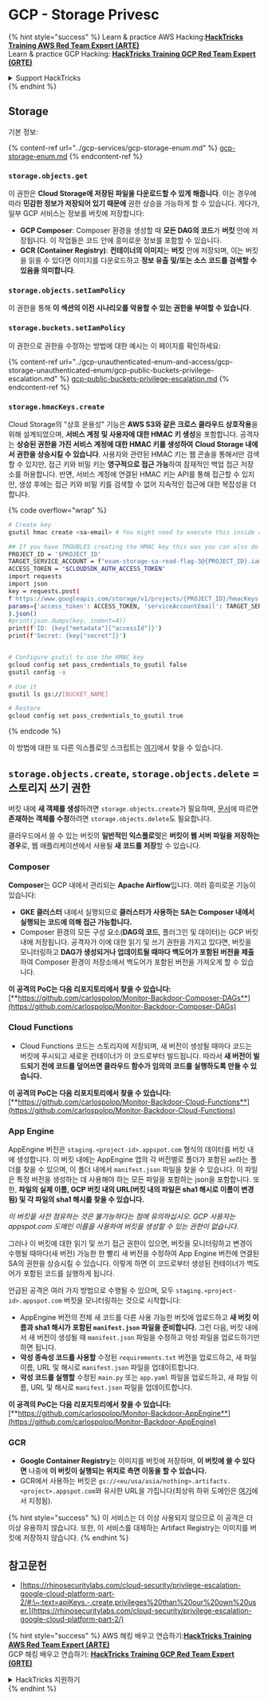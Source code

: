 # GCP - Storage Privesc

{% hint style="success" %}
Learn & practice AWS Hacking:<img src="../../../.gitbook/assets/image (1).png" alt="" data-size="line">[**HackTricks Training AWS Red Team Expert (ARTE)**](https://training.hacktricks.xyz/courses/arte)<img src="../../../.gitbook/assets/image (1).png" alt="" data-size="line">\
Learn & practice GCP Hacking: <img src="../../../.gitbook/assets/image (2).png" alt="" data-size="line">[**HackTricks Training GCP Red Team Expert (GRTE)**<img src="../../../.gitbook/assets/image (2).png" alt="" data-size="line">](https://training.hacktricks.xyz/courses/grte)

<details>

<summary>Support HackTricks</summary>

* Check the [**subscription plans**](https://github.com/sponsors/carlospolop)!
* **Join the** 💬 [**Discord group**](https://discord.gg/hRep4RUj7f) or the [**telegram group**](https://t.me/peass) or **follow** us on **Twitter** 🐦 [**@hacktricks\_live**](https://twitter.com/hacktricks\_live)**.**
* **Share hacking tricks by submitting PRs to the** [**HackTricks**](https://github.com/carlospolop/hacktricks) and [**HackTricks Cloud**](https://github.com/carlospolop/hacktricks-cloud) github repos.

</details>
{% endhint %}

## Storage

기본 정보:

{% content-ref url="../gcp-services/gcp-storage-enum.md" %}
[gcp-storage-enum.md](../gcp-services/gcp-storage-enum.md)
{% endcontent-ref %}

### `storage.objects.get`

이 권한은 **Cloud Storage에 저장된 파일을 다운로드할 수 있게 해줍니다**. 이는 경우에 따라 **민감한 정보가 저장되어 있기 때문에** 권한 상승을 가능하게 할 수 있습니다. 게다가, 일부 GCP 서비스는 정보를 버킷에 저장합니다:

* **GCP Composer**: Composer 환경을 생성할 때 **모든 DAG의 코드**가 **버킷** 안에 저장됩니다. 이 작업들은 코드 안에 흥미로운 정보를 포함할 수 있습니다.
* **GCR (Container Registry)**: **컨테이너의 이미지**는 **버킷** 안에 저장되며, 이는 버킷을 읽을 수 있다면 이미지를 다운로드하고 **정보 유출 및/또는 소스 코드를 검색할 수 있음을 의미합니다**.

### `storage.objects.setIamPolicy`

이 권한을 통해 **이 섹션의 이전 시나리오를 악용할 수 있는 권한을 부여할 수 있습니다**.

### **`storage.buckets.setIamPolicy`**

이 권한으로 권한을 수정하는 방법에 대한 예시는 이 페이지를 확인하세요:

{% content-ref url="../gcp-unauthenticated-enum-and-access/gcp-storage-unauthenticated-enum/gcp-public-buckets-privilege-escalation.md" %}
[gcp-public-buckets-privilege-escalation.md](../gcp-unauthenticated-enum-and-access/gcp-storage-unauthenticated-enum/gcp-public-buckets-privilege-escalation.md)
{% endcontent-ref %}

### `storage.hmacKeys.create`

Cloud Storage의 "상호 운용성" 기능은 **AWS S3와 같은 크로스 클라우드 상호작용**을 위해 설계되었으며, **서비스 계정 및 사용자에 대한 HMAC 키 생성**을 포함합니다. 공격자는 **상승된 권한을 가진 서비스 계정에 대한 HMAC 키를 생성하여** **Cloud Storage 내에서 권한을 상승시킬 수 있습니다**. 사용자와 관련된 HMAC 키는 웹 콘솔을 통해서만 검색할 수 있지만, 접근 키와 비밀 키는 **영구적으로 접근 가능**하여 잠재적인 백업 접근 저장소를 허용합니다. 반면, 서비스 계정에 연결된 HMAC 키는 API를 통해 접근할 수 있지만, 생성 후에는 접근 키와 비밀 키를 검색할 수 없어 지속적인 접근에 대한 복잡성을 더합니다.

{% code overflow="wrap" %}
```bash
# Create key
gsutil hmac create <sa-email> # You might need to execute this inside a VM instance

## If you have TROUBLES creating the HMAC key this was you can also do it contacting the API directly:
PROJECT_ID = '$PROJECT_ID'
TARGET_SERVICE_ACCOUNT = f"exam-storage-sa-read-flag-3@{PROJECT_ID}.iam.gserviceaccount.com"
ACCESS_TOKEN = "$CLOUDSDK_AUTH_ACCESS_TOKEN"
import requests
import json
key = requests.post(
f'https://www.googleapis.com/storage/v1/projects/{PROJECT_ID}/hmacKeys',
params={'access_token': ACCESS_TOKEN, 'serviceAccountEmail': TARGET_SERVICE_ACCOUNT}
).json()
#print(json.dumps(key, indent=4))
print(f'ID: {key["metadata"]["accessId"]}')
print(f'Secret: {key["secret"]}')


# Configure gsutil to use the HMAC key
gcloud config set pass_credentials_to_gsutil false
gsutil config -a

# Use it
gsutil ls gs://[BUCKET_NAME]

# Restore
gcloud config set pass_credentials_to_gsutil true
```
{% endcode %}

이 방법에 대한 또 다른 익스플로잇 스크립트는 [여기](https://github.com/RhinoSecurityLabs/GCP-IAM-Privilege-Escalation/blob/master/ExploitScripts/storage.hmacKeys.create.py)에서 찾을 수 있습니다.

## `storage.objects.create`, `storage.objects.delete` = 스토리지 쓰기 권한

버킷 내에 **새 객체를 생성**하려면 `storage.objects.create`가 필요하며, [문서](https://cloud.google.com/storage/docs/access-control/iam-permissions#object\_permissions)에 따르면 **존재하는 객체를 수정**하려면 `storage.objects.delete`도 필요합니다.

클라우드에서 쓸 수 있는 버킷의 **일반적인 익스플로잇**은 **버킷이 웹 서버 파일을 저장하는 경우**로, 웹 애플리케이션에서 사용될 **새 코드를 저장**할 수 있습니다.

### Composer

**Composer**는 GCP 내에서 관리되는 **Apache Airflow**입니다. 여러 흥미로운 기능이 있습니다:

* **GKE 클러스터** 내에서 실행되므로 **클러스터가 사용하는 SA는 Composer 내에서 실행되는 코드에 의해 접근 가능합니다.**
* Composer 환경의 모든 구성 요소(**DAG의 코드**, 플러그인 및 데이터)는 GCP 버킷 내에 저장됩니다. 공격자가 이에 대한 읽기 및 쓰기 권한을 가지고 있다면, 버킷을 모니터링하고 **DAG가 생성되거나 업데이트될 때마다 백도어가 포함된 버전을 제출**하여 Composer 환경이 저장소에서 백도어가 포함된 버전을 가져오게 할 수 있습니다.

**이 공격의 PoC는 다음 리포지토리에서 찾을 수 있습니다:** [**https://github.com/carlospolop/Monitor-Backdoor-Composer-DAGs**](https://github.com/carlospolop/Monitor-Backdoor-Composer-DAGs)

### Cloud Functions

* Cloud Functions 코드는 스토리지에 저장되며, 새 버전이 생성될 때마다 코드는 버킷에 푸시되고 새로운 컨테이너가 이 코드로부터 빌드됩니다. 따라서 **새 버전이 빌드되기 전에 코드를 덮어쓰면 클라우드 함수가 임의의 코드를 실행하도록 만들 수 있습니다.**

**이 공격의 PoC는 다음 리포지토리에서 찾을 수 있습니다:** [**https://github.com/carlospolop/Monitor-Backdoor-Cloud-Functions**](https://github.com/carlospolop/Monitor-Backdoor-Cloud-Functions)

### App Engine

AppEngine 버전은 `staging.<project-id>.appspot.com` 형식의 데이터를 버킷 내에 생성합니다. 이 버킷 내에는 AppEngine 앱의 각 버전별로 폴더가 포함된 `ae`라는 폴더를 찾을 수 있으며, 이 폴더 내에서 `manifest.json` 파일을 찾을 수 있습니다. 이 파일은 특정 버전을 생성하는 데 사용해야 하는 모든 파일을 포함하는 json을 포함합니다. 또한, **파일의 실제 이름, GCP 버킷 내의 URL(버킷 내의 파일은 sha1 해시로 이름이 변경됨) 및 각 파일의 sha1 해시를 찾을 수 있습니다.**

_이 버킷을 사전 점유하는 것은 불가능하다는 점에 유의하십시오. GCP 사용자는 appspot.com 도메인 이름을 사용하여 버킷을 생성할 수 있는 권한이 없습니다._

그러나 이 버킷에 대한 읽기 및 쓰기 접근 권한이 있으면, 버킷을 모니터링하고 변경이 수행될 때마다(새 버전) 가능한 한 빨리 새 버전을 수정하여 App Engine 버전에 연결된 SA의 권한을 상승시킬 수 있습니다. 이렇게 하면 이 코드로부터 생성된 컨테이너가 백도어가 포함된 코드를 실행하게 됩니다.

언급된 공격은 여러 가지 방법으로 수행될 수 있으며, 모두 `staging.<project-id>.appspot.com` 버킷을 모니터링하는 것으로 시작합니다:

* AppEngine 버전의 전체 새 코드를 다른 사용 가능한 버킷에 업로드하고 **새 버킷 이름과 sha1 해시가 포함된 `manifest.json` 파일을 준비합니다.** 그런 다음, 버킷 내에서 새 버전이 생성될 때 `manifest.json` 파일을 수정하고 악성 파일을 업로드하기만 하면 됩니다.
* **악성 종속성 코드를 사용할** 수정된 `requirements.txt` 버전을 업로드하고, 새 파일 이름, URL 및 해시로 `manifest.json` 파일을 업데이트합니다.
* **악성 코드를 실행할** 수정된 `main.py` 또는 `app.yaml` 파일을 업로드하고, 새 파일 이름, URL 및 해시로 `manifest.json` 파일을 업데이트합니다.

**이 공격의 PoC는 다음 리포지토리에서 찾을 수 있습니다:** [**https://github.com/carlospolop/Monitor-Backdoor-AppEngine**](https://github.com/carlospolop/Monitor-Backdoor-AppEngine)

### GCR

* **Google Container Registry**는 이미지를 버킷에 저장하며, **이 버킷에 쓸 수 있다면** 나중에 **이 버킷이 실행되는 위치로 측면 이동을 할 수 있습니다.**
* GCR에서 사용하는 버킷은 `gs://<eu/usa/asia/nothing>.artifacts.<project>.appspot.com`와 유사한 URL을 가집니다(최상위 하위 도메인은 [여기](https://cloud.google.com/container-registry/docs/pushing-and-pulling)에서 지정됨).

{% hint style="success" %}
이 서비스는 더 이상 사용되지 않으므로 이 공격은 더 이상 유용하지 않습니다. 또한, 이 서비스를 대체하는 Artifact Registry는 이미지를 버킷에 저장하지 않습니다.
{% endhint %}

## **참고문헌**

* [https://rhinosecuritylabs.com/cloud-security/privilege-escalation-google-cloud-platform-part-2/#:\~:text=apiKeys.-,create,privileges%20than%20our%20own%20user.](https://rhinosecuritylabs.com/cloud-security/privilege-escalation-google-cloud-platform-part-2/)

{% hint style="success" %}
AWS 해킹 배우고 연습하기:<img src="../../../.gitbook/assets/image (1).png" alt="" data-size="line">[**HackTricks Training AWS Red Team Expert (ARTE)**](https://training.hacktricks.xyz/courses/arte)<img src="../../../.gitbook/assets/image (1).png" alt="" data-size="line">\
GCP 해킹 배우고 연습하기: <img src="../../../.gitbook/assets/image (2).png" alt="" data-size="line">[**HackTricks Training GCP Red Team Expert (GRTE)**<img src="../../../.gitbook/assets/image (2).png" alt="" data-size="line">](https://training.hacktricks.xyz/courses/grte)

<details>

<summary>HackTricks 지원하기</summary>

* [**구독 계획**](https://github.com/sponsors/carlospolop) 확인하기!
* **💬 [**Discord 그룹**](https://discord.gg/hRep4RUj7f) 또는 [**텔레그램 그룹**](https://t.me/peass)에 참여하거나, **Twitter** 🐦 [**@hacktricks\_live**](https://twitter.com/hacktricks\_live)**를 팔로우하세요.**
* **HackTricks** 및 [**HackTricks Cloud**](https://github.com/carlospolop/hacktricks-cloud) 깃허브 리포지토리에 PR을 제출하여 해킹 팁을 공유하세요.

</details>
{% endhint %}
